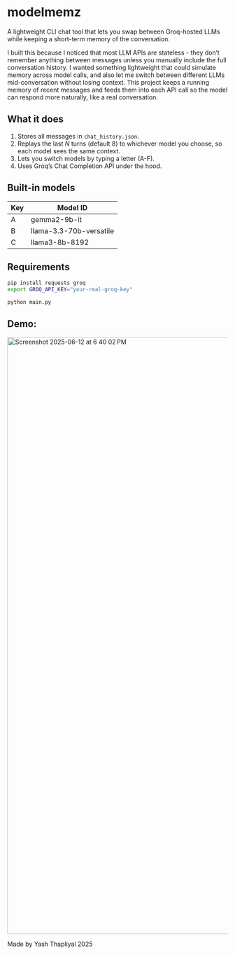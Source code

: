 # modelmemz

A lightweight CLI chat tool that lets you swap between Groq-hosted LLMs while keeping a short-term memory of the conversation.

I built this because I noticed that most LLM APIs are stateless - they don’t remember anything between messages unless you manually include the full conversation history. I wanted something lightweight that could simulate memory across model calls, and also let me switch between different LLMs mid-conversation without losing context. This project keeps a running memory of recent messages and feeds them into each API call so the model can respond more naturally, like a real conversation.


## What it does
1. Stores all messages in `chat_history.json`.
2. Replays the last *N* turns (default 8) to whichever model you choose, so each model sees the same context.
3. Lets you switch models by typing a letter (A-F).
4. Uses Groq’s Chat Completion API under the hood.

## Built-in models

| Key | Model ID                               |
|-----|----------------------------------------|
| A   | gemma2-9b-it                           |
| B   | llama-3.3-70b-versatile                |
| C   | llama3-8b-8192                         |


## Requirements
```bash
pip install requests groq
export GROQ_API_KEY="your-real-groq-key"

python main.py
```

## Demo:
<img width="1364" alt="Screenshot 2025-06-12 at 6 40 02 PM" src="https://github.com/user-attachments/assets/70a917b2-5369-4ea0-a455-71f581c55308" />

Made by Yash Thapliyal 2025
